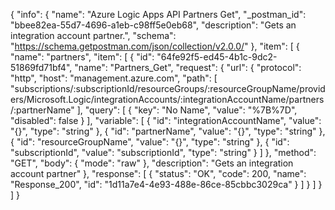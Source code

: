 {
  "info": {
    "name": "Azure Logic Apps API Partners Get",
    "_postman_id": "bbee82ea-55d7-4696-a1eb-c98ff5e0eb68",
    "description": "Gets an integration account partner.",
    "schema": "https://schema.getpostman.com/json/collection/v2.0.0/"
  },
  "item": [
    {
      "name": "partners",
      "item": [
        {
          "id": "64fe92f5-ed45-4b1c-9dc2-51869fd71bf4",
          "name": "Partners_Get",
          "request": {
            "url": {
              "protocol": "http",
              "host": "management.azure.com",
              "path": [
                "subscriptions/:subscriptionId/resourceGroups/:resourceGroupName/providers/Microsoft.Logic/integrationAccounts/:integrationAccountName/partners/:partnerName"
              ],
              "query": [
                {
                  "key": "No Name",
                  "value": "%7B%7D",
                  "disabled": false
                }
              ],
              "variable": [
                {
                  "id": "integrationAccountName",
                  "value": "{}",
                  "type": "string"
                },
                {
                  "id": "partnerName",
                  "value": "{}",
                  "type": "string"
                },
                {
                  "id": "resourceGroupName",
                  "value": "{}",
                  "type": "string"
                },
                {
                  "id": "subscriptionId",
                  "value": "subscriptionId",
                  "type": "string"
                }
              ]
            },
            "method": "GET",
            "body": {
              "mode": "raw"
            },
            "description": "Gets an integration account partner"
          },
          "response": [
            {
              "status": "OK",
              "code": 200,
              "name": "Response_200",
              "id": "1d11a7e4-4e93-488e-86ce-85cbbc3029ca"
            }
          ]
        }
      ]
    }
  ]
}